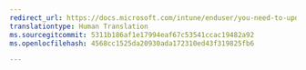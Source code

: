```yaml
---
redirect_url: https://docs.microsoft.com/intune/enduser/you-need-to-update-your-device-os-security-patch-android
translationtype: Human Translation
ms.sourcegitcommit: 5311b186af1e17994eaf67c53541ccac19482a92
ms.openlocfilehash: 4568cc1525da20930ada172310ed43f319825fb6

---
```




<!--HONumber=Jan17_HO5-->


